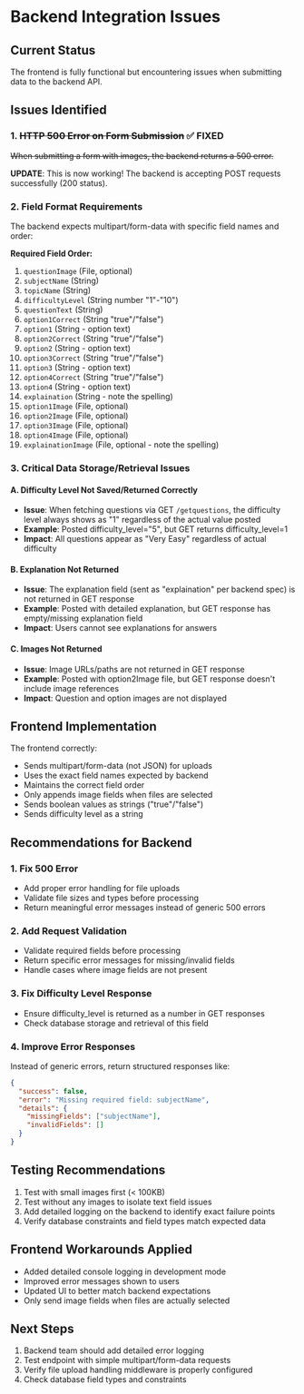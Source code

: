 # Backend Integration Issues

## Current Status
The frontend is fully functional but encountering issues when submitting data to the backend API.

## Issues Identified

### 1. ~~HTTP 500 Error on Form Submission~~ ✅ FIXED
~~When submitting a form with images, the backend returns a 500 error.~~

**UPDATE**: This is now working! The backend is accepting POST requests successfully (200 status).

### 2. Field Format Requirements
The backend expects multipart/form-data with specific field names and order:

**Required Field Order:**
1. `questionImage` (File, optional)
2. `subjectName` (String)
3. `topicName` (String)
4. `difficultyLevel` (String number "1"-"10")
5. `questionText` (String)
6. `option1Correct` (String "true"/"false")
7. `option1` (String - option text)
8. `option2Correct` (String "true"/"false")
9. `option2` (String - option text)
10. `option3Correct` (String "true"/"false")
11. `option3` (String - option text)
12. `option4Correct` (String "true"/"false")
13. `option4` (String - option text)
14. `explaination` (String - note the spelling)
15. `option1Image` (File, optional)
16. `option2Image` (File, optional)
17. `option3Image` (File, optional)
18. `option4Image` (File, optional)
19. `explainationImage` (File, optional - note the spelling)

### 3. Critical Data Storage/Retrieval Issues

#### A. Difficulty Level Not Saved/Returned Correctly
- **Issue**: When fetching questions via GET `/getquestions`, the difficulty level always shows as "1" regardless of the actual value posted
- **Example**: Posted difficulty_level="5", but GET returns difficulty_level=1
- **Impact**: All questions appear as "Very Easy" regardless of actual difficulty

#### B. Explanation Not Returned
- **Issue**: The explanation field (sent as "explaination" per backend spec) is not returned in GET response
- **Example**: Posted with detailed explanation, but GET response has empty/missing explanation field
- **Impact**: Users cannot see explanations for answers

#### C. Images Not Returned
- **Issue**: Image URLs/paths are not returned in GET response
- **Example**: Posted with option2Image file, but GET response doesn't include image references
- **Impact**: Question and option images are not displayed

## Frontend Implementation

The frontend correctly:
- Sends multipart/form-data (not JSON) for uploads
- Uses the exact field names expected by backend
- Maintains the correct field order
- Only appends image fields when files are selected
- Sends boolean values as strings ("true"/"false")
- Sends difficulty level as a string

## Recommendations for Backend

### 1. Fix 500 Error
- Add proper error handling for file uploads
- Validate file sizes and types before processing
- Return meaningful error messages instead of generic 500 errors

### 2. Add Request Validation
- Validate required fields before processing
- Return specific error messages for missing/invalid fields
- Handle cases where image fields are not present

### 3. Fix Difficulty Level Response
- Ensure difficulty_level is returned as a number in GET responses
- Check database storage and retrieval of this field

### 4. Improve Error Responses
Instead of generic errors, return structured responses like:
```json
{
  "success": false,
  "error": "Missing required field: subjectName",
  "details": {
    "missingFields": ["subjectName"],
    "invalidFields": []
  }
}
```

## Testing Recommendations

1. Test with small images first (< 100KB)
2. Test without any images to isolate text field issues
3. Add detailed logging on the backend to identify exact failure points
4. Verify database constraints and field types match expected data

## Frontend Workarounds Applied

- Added detailed console logging in development mode
- Improved error messages shown to users
- Updated UI to better match backend expectations
- Only send image fields when files are actually selected

## Next Steps

1. Backend team should add detailed error logging
2. Test endpoint with simple multipart/form-data requests
3. Verify file upload handling middleware is properly configured
4. Check database field types and constraints
